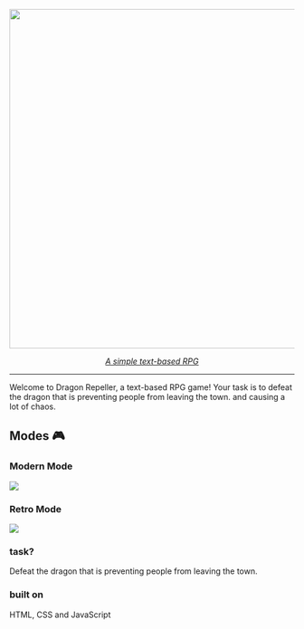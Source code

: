 <div align="center">  

<p align="center">
    <img src="https://dragon-repeller.pages.dev/assets/images/thumbnails/transparent.png" width="600">
</p>

<a href="https://dragon-repeller.pages.dev"><em>A simple text-based RPG</em></a>

</div>  
  
-----  

Welcome to Dragon Repeller, a text-based RPG game!
Your task is to defeat the dragon that is preventing people from leaving the town. and causing a lot of chaos.

## Modes 🎮
### Modern Mode
<img src="https://dragon-repeller.pages.dev/assets/images/thumbnails/modern.png">

### Retro Mode
<img src="https://dragon-repeller.pages.dev/assets/images/thumbnails/retro.png">

### task?

Defeat the dragon that is preventing people from leaving the town.

### built on

HTML, CSS and JavaScript